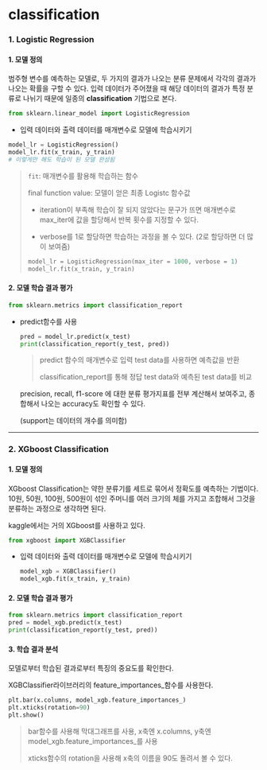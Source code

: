 # classification

### 1. Logistic Regression

#### 1. 모델 정의

범주형 변수를 예측하는 모델로, 두 가지의 결과가 나오는 분류 문제에서 각각의 결과가 나오는  확률을 구할 수 있다. 입력 데이터가 주어졌을 때 해당 데이터의 결과가 특정 분류로 나뉘기 때문에 일종의 **classification** 기법으로 본다.

```python
from sklearn.linear_model import LogisticRegression
```



- 입력 데이터와 출력 데이터를 매개변수로 모델에 학습시키기

```python
model_lr = LogisticRegression()
model_lr.fit(x_train, y_train)
# 이렇게만 해도 학습이 된 모델 완성됨
```

> `fit`: 매개변수를 활용해 학습하는 함수
>
> final function value: 모델이 얻은 최종 Logistc 함수값
>
> - iteration이 부족해 학습이 잘 되지 않았다는 문구가 뜨면 매개변수로 max_iter에 값을 할당해서 반복 횟수를 지정할 수 있다.
>
> - verbose를 1로 할당하면 학습하는 과정을 볼 수 있다. (2로 할당하면 더 많이 보여줌)
>
> ```python
> model_lr = LogisticRegression(max_iter = 1000, verbose = 1)
> model_lr.fit(x_train, y_train)
> ```



#### 2. 모델 학습 결과 평가

```python
from sklearn.metrics import classification_report
```

- predict함수를 사용

  ```python
  pred = model_lr.predict(x_test)
  print(classification_report(y_test, pred))
  ```

  > predict 함수의 매개변수로 입력 test data를 사용하면 예측값을 반환
  >
  > classification_report를 통해 정답 test data와 예측된 test data를 비교 

  precision, recall, f1-score 에 대한 분류 평가지표를 전부 계산해서 보여주고, 종합해서 나오는 accuracy도 확인할 수 있다.

  (support는 데이터의 개수를 의미함)



---

### 2. XGboost Classification

#### 1. 모델 정의

XGboost Classification는 약한 분류기를 세트로 묶어서 정확도를 예측하는 기법이다. 10원, 50원, 100원, 500원이 섞인 주머니를 여러 크기의 체를 가지고 조합해서 그것을 분류하는 과정으로 생각하면 된다.

kaggle에서는 거의 XGboost를 사용하고 있다.

```python
from xgboost import XGBClassifier
```



- 입력 데이터와 출력 데이터를 매개변수로 모델에 학습시키기

  ```python
  model_xgb = XGBClassifier()
  model_xgb.fit(x_train, y_train)
  ```



#### 2. 모델 학습 결과 평가

```python
from sklearn.metrics import classification_report
pred = model_xgb.predict(x_test)
print(classification_report(y_test, pred))
```



#### 3. 학습 결과 분석

모델로부터 학습된 결과로부터 특징의 중요도를 확인한다.

XGBClassifier라이브러리의 feature_importances_함수를 사용한다.

```python
plt.bar(x.columns, model_xgb.feature_importances_)
plt.xticks(rotation=90)
plt.show()
```

> bar함수를 사용해 막대그래프를 사용, x축엔 x.columns, y축엔 model_xgb.feature_importances_를 사용
>
> xticks함수의 rotation을 사용해 x축의 이름을 90도 돌려서 볼 수 있다.